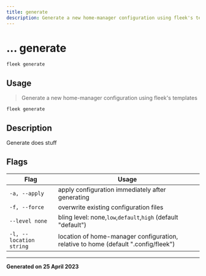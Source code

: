 ```yaml
---
title: generate
description: Generate a new home-manager configuration using fleek's templates
---
```


# ... generate
`fleek generate`

## Usage
> Generate a new home-manager configuration using fleek's templates

```shell
fleek generate
```

## Description


Generate does stuff



## Flags
|Flag|Usage|
|----|-----|
|`-a, --apply`|apply configuration immediately after generating|
|`-f, --force`|overwrite existing configuration files|
|`--level none`|bling level: none,`low`,`default`,`high` (default "default")|
|`-l, --location string`|location of home-manager configuration, relative to home (default ".config/fleek")|


---
**Generated on 25 April 2023**
